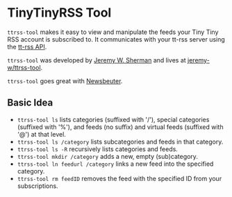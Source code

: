 # TinyTinyRSS Tool
`ttrss-tool` makes it easy to view and manipulate the feeds your Tiny Tiny RSS
account is subscribed to. It communicates with your tt-rss server using the
[tt-rss API](http://tt-rss.org/redmine/projects/tt-rss/wiki/JsonApiReference).

`ttrss-tool` was developed by [Jeremy W. Sherman](https://jeremywsherman.com)
and lives at [jeremy-w/ttrss-tool](https://github.com/jeremy-w/ttrss-tool).

`ttrss-tool` goes great with [Newsbeuter](http://newsbeuter.org/).

## Basic Idea
- `ttrss-tool ls`
  lists categories (suffixed with '/'), special categories (suffixed with '%'),
  and feeds (no suffix) and virtual feeds (suffixed with '@') at that level.
- `ttrss-tool ls /category`
  lists subcategories and feeds in that category.
- `ttrss-tool ls -R`
  recursively lists categories and feeds.
- `ttrss-tool mkdir /category`
  adds a new, empty (sub)category.
- `ttrss-tool ln feedurl /category`
  links a new feed into the specified category.
- `ttrss-tool rm feedID`
  removes the feed with the specified ID from your subscriptions.
